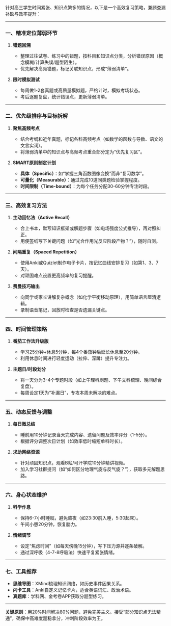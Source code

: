 针对高三学生时间紧张、知识点繁多的情况，以下是一个高效复习策略，兼顾查漏补缺与效率提升：

---

### **一、精准定位薄弱环节**
1. **错题回溯**  
   - 整理过往试卷、练习中的错题，按科目和知识点分类，分析错误原因（概念模糊/计算失误/题型陌生）。
   - 优先解决高频错题，标记关联知识点，形成“薄弱清单”。

2. **限时模拟测试**  
   - 每周做1-2套真题或高质量模拟题，严格计时，模拟考场状态。
   - 考后逐题复盘，统计错误点，更新薄弱清单。

---

### **二、优先级排序与目标拆解**
1. **聚焦高频考点**  
   - 结合考纲和近年真题，标记各科高频考点（如数学的函数与导数、语文的文言实词）。
   - 将薄弱清单中的知识点与高频考点重合部分定为“优先复习区”。

2. **SMART原则制定计划**  
   - **具体（Specific）**：如“掌握三角函数图像变换”而非“复习数学”。
   - **可量化（Measurable）**：通过完成10道同类题检验掌握程度。
   - **时间限制（Time-bound）**：为每个任务分配30-60分钟专注时段。

---

### **三、高效复习方法**
1. **主动回忆法（Active Recall）**  
   - 合上书本，默写知识框架或解题步骤（如电场强度公式推导），再对照纠正。
   - 用便签纸写下关键问题（如“光合作用光反应阶段产物？”），随时自测。

2. **间隔重复（Spaced Repetition）**  
   - 使用Anki或Quizlet制作电子卡片，按记忆曲线安排复习（如第1、3、7天）。
   - 对顽固难点设置更高频率的复习提醒。

3. **费曼技巧输出**  
   - 向同学或家长讲解复杂概念（如化学平衡移动原理），用简单语言厘清逻辑。
   - 录制语音笔记，回放时检查是否遗漏关键点。

---

### **四、时间管理策略**
1. **番茄工作法升级版**  
   - 学习25分钟+休息5分钟，每4个番茄钟后延长休息至20分钟。
   - 利用休息时间进行轻度运动（拉伸、深蹲）提升专注力。

2. **主题日/时段划分**  
   - 将一天分为3-4个专题时段（如上午理科刷题、下午文科梳理、晚间综合复盘）。
   - 每周设定1天为“补漏日”，专攻本周未解决的难点。

---

### **五、动态反馈与调整**
1. **每日微总结**  
   - 睡前用10分钟记录当天完成内容、遗留问题及效率评分（1-5分）。
   - 根据评分调整次日计划（如效率低时缩短单科时长）。

2. **求助网络资源**  
   - 针对顽固知识点，观看B站/可汗学院10分钟精讲视频。
   - 加入学习社群提问（如“如何区分地理气旋与反气旋？”），获取多元解题思路。

---

### **六、身心状态维护**
1. **科学作息**  
   - 保持6-7小时睡眠，避免熬夜（如23:30前入睡，5:30起床）。
   - 午间小憩20分钟，恢复脑力。

2. **情绪调节**  
   - 设定“焦虑时间”（如每天傍晚15分钟），写下压力源并逐条破解。
   - 通过深呼吸（4-7-8呼吸法）快速平复紧张情绪。

---

### **七、工具推荐**
- **思维导图**：XMind梳理知识网络，如历史事件因果关系。
- **闪卡工具**：Anki自定义记忆卡片，适合英语词汇、政治术语。
- **真题库**：学科网、金考卷APP获取分题型练习。

---

**关键原则**：用20%时间解决80%问题，避免完美主义。接受“部分知识点无法精通”，确保中高难度题稳拿分，冲刺阶段效率为王。